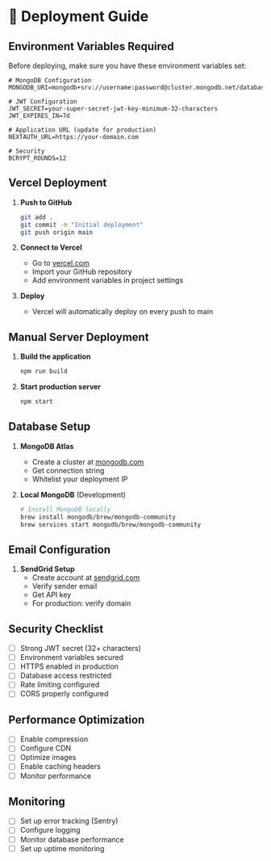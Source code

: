 # 🚀 Deployment Guide

## Environment Variables Required

Before deploying, make sure you have these environment variables set:

```env
# MongoDB Configuration
MONGODB_URI=mongodb+srv://username:password@cluster.mongodb.net/database

# JWT Configuration  
JWT_SECRET=your-super-secret-jwt-key-minimum-32-characters
JWT_EXPIRES_IN=7d

# Application URL (update for production)
NEXTAUTH_URL=https://your-domain.com

# Security
BCRYPT_ROUNDS=12
```

## Vercel Deployment

1. **Push to GitHub**
   ```bash
   git add .
   git commit -m "Initial deployment"
   git push origin main
   ```

2. **Connect to Vercel**
   - Go to [vercel.com](https://vercel.com)
   - Import your GitHub repository
   - Add environment variables in project settings

3. **Deploy**
   - Vercel will automatically deploy on every push to main

## Manual Server Deployment

1. **Build the application**
   ```bash
   npm run build
   ```

2. **Start production server**
   ```bash
   npm start
   ```

## Database Setup

1. **MongoDB Atlas**
   - Create a cluster at [mongodb.com](https://cloud.mongodb.com)
   - Get connection string
   - Whitelist your deployment IP

2. **Local MongoDB** (Development)
   ```bash
   # Install MongoDB locally
   brew install mongodb/brew/mongodb-community
   brew services start mongodb/brew/mongodb-community
   ```

## Email Configuration

1. **SendGrid Setup**
   - Create account at [sendgrid.com](https://sendgrid.com)
   - Verify sender email
   - Get API key
   - For production: verify domain

## Security Checklist

- [ ] Strong JWT secret (32+ characters)
- [ ] Environment variables secured
- [ ] HTTPS enabled in production
- [ ] Database access restricted
- [ ] Rate limiting configured
- [ ] CORS properly configured

## Performance Optimization

- [ ] Enable compression
- [ ] Configure CDN
- [ ] Optimize images
- [ ] Enable caching headers
- [ ] Monitor performance

## Monitoring

- [ ] Set up error tracking (Sentry)
- [ ] Configure logging
- [ ] Monitor database performance
- [ ] Set up uptime monitoring